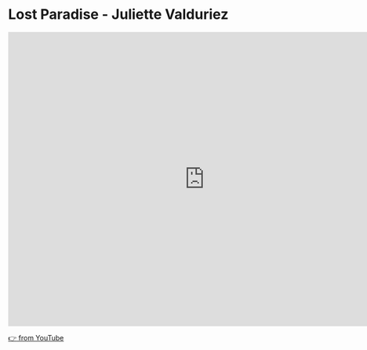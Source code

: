 # Lost Paradise - Juliette Valduriez

<iframe 
src="https://player.bilibili.com/player.html?bvid=BV1ub411v7Yf&page=1&danmaku=0&high_quality=1&t=0" 
scrolling="no" 
border="0" 
frameborder="no" 
framespacing="0" 
allowfullscreen="true" 
height=600 
width=800> 
</iframe>

[:point_right: from YouTube ](https://www.youtube.com/watch?v=vv066NyKq9k)

